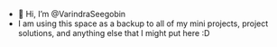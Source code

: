 - 👋 Hi, I’m @VarindraSeegobin
- I am using this space as a backup to all of my mini projects, project solutions, and anything else that I might put here :D

<!---
VarindraSeegobin/VarindraSeegobin is a ✨ special ✨ repository because its `README.md` (this file) appears on your GitHub profile.
You can click the Preview link to take a look at your changes.
--->
